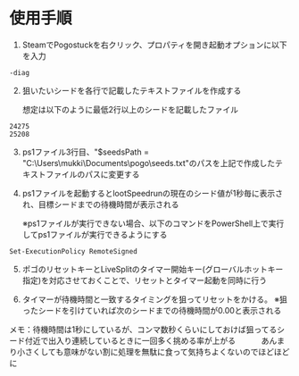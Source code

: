 # 使用手順

1. SteamでPogostuckを右クリック、プロパティを開き起動オプションに以下を入力
```
-diag
```
2. 狙いたいシードを各行で記載したテキストファイルを作成する

   想定は以下のように最低2行以上のシードを記載したファイル
```
24275
25208
```

3. ps1ファイル3行目、"$seedsPath = "C:\Users\mukki\Documents\pogo\seeds.txt"のパスを上記で作成したテキストファイルのパスに変更する

4. ps1ファイルを起動するとlootSpeedrunの現在のシード値が1秒毎に表示され、目標シードまでの待機時間が表示される

   ※ps1ファイルが実行できない場合、以下のコマンドをPowerShell上で実行してps1ファイルが実行できるようにする
```
Set-ExecutionPolicy RemoteSigned
```

5. ポゴのリセットキーとLiveSplitのタイマー開始キー(グローバルホットキー指定)を対応させておくことで、リセットとタイマー起動を同時に行う

6. タイマーが待機時間と一致するタイミングを狙ってリセットをかける。
   ※狙ったシードを引けていれば次のシードまでの待機時間が0.00と表示される

メモ：待機時間は1秒にしているが、コンマ数秒くらいにしておけば狙ってるシード付近で出入り連続しているときに一回多く挑める率が上がる
　　　あんまり小さくしても意味がない割に処理を無駄に食って気持ちよくないのでほどほどに
